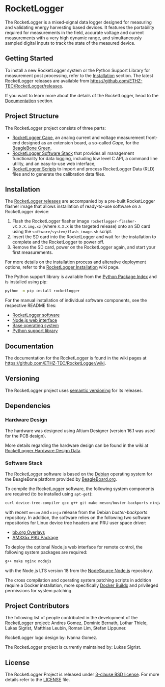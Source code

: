 # RocketLogger

The RocketLogger is a mixed-signal data logger designed for measuring and validating energy
harvesting based devices. It features the portability required for measurements in the field,
accurate voltage and current measurements with a very high dynamic range, and simultaneously
sampled digital inputs to track the state of the measured device.


## Getting Started

To install a new RocketLogger system or the Python Support Library for measurement post processing,
refer to the [Installation](#installation) section. The latest RocketLogger releases are available
from <https://github.com/ETHZ-TEC/RocketLogger/releases>.

If you want to learn more about the details of the RocketLogger, head to the [Documentation](#documentation) section.


## Project Structure

The RocketLogger project consists of three parts:
* [RocketLogger Cape](hardware), an analog current and voltage measurement front-end designed as
  an extension board, a so-called *Cape*, for the [BeagleBone Green](https://beagleboard.org/green/),
* [RocketLogger Software Stack](software) that provides all management functionality for data
  logging, including low level C API, a command line utility, and an easy-to-use web interface,
* [RocketLogger Scripts](script) to import and process RocketLogger Data
  (RLD) files and to generate the calibration data files.


## Installation

The [RocketLogger releases](https://github.com/ETHZ-TEC/RocketLogger/releases) are accompanied by
a pre-built RocketLogger flasher image that allows installation of ready-to-use software on a
RocketLogger device:

1. Flash the RocketLogger flasher image `rocketlogger-flasher-vX.X.X.img.xz` (where `X.X.X` is the targeted release) onto an SD card
   using the `software/system/flash_image.sh` script.
2. Insert the SD card into the RocketLogger and wait for the installation to complete and the
   RocketLogger to power off.
3. Remove the SD card, power on the RocketLogger again, and start your first measurements.

For more details on the installation process and alterative deployment options, refer to the [RocketLogger Installation](https://github.com/ETHZ-TEC/RocketLogger/wiki/software) wiki page.

The Python support library is available from the [Python Package Index](https://pypi.org) and
is installed using pip:
```bash
python -m pip install rocketlogger
```

For the manual installation of individual software components, see the respective README files:
* [RocketLogger software](software/rocketlogger/README.md#installation)
* [Node.js web interface](software/node_server/README.md#installation)
* [Base operating system](software/system/README.md#installation)
* [Python support library](script/python/README.md#installation)


## Documentation

The documentation for the RocketLogger is found in the wiki pages at
<https://github.com/ETHZ-TEC/RocketLogger/wiki>.


## Versioning

The RocketLogger project uses [semantic versioning](https://semver.org) for its releases.


## Dependencies

### Hardware Design

The hardware was designed using Altium Designer (version 16.1 was used for the PCB design).

More details regarding the hardware design can be found in the wiki at
[RocketLogger Hardware Design Data](https://github.com/ETHZ-TEC/RocketLogger/wiki/design-data).


### Software Stack

The RocketLogger software is based on the [Debian](https://www.debian.org) operating system for
the BeagleBone platform provided by [BeagleBoard.org](https://beagleboard.org).

To compile the RocketLogger software, the following system components are required (to be installed
using `apt-get`):

```bash
curl device-tree-compiler gcc g++ git make meson/buster-backports ninja-build/buster-backports ntp pkg-config ti-pru-cgt-installer libgpiod-dev libi2c-dev libncurses5-dev libzmq3-dev
```
with recent `meson` and `ninja` release from the Debian *buster-backports* repository.
In addition, the software relies on the following two software repositories for Linux device tree
headers and PRU user space driver:
* [bb.org Overlays](https://github.com/beagleboard/bb.org-overlays.git)
* [AM335x PRU Package](https://github.com/beagleboard/am335x_pru_package.git)

To deploy the optional Node.js web interface for remote control, the
following system packages are required:

```bash
g++ make nginx nodejs
```
with the Node.js LTS version 18 from the [NodeSource Node.js](https://github.com/nodesource/distributions#readme)
repository.

The cross compilation and operating system patching scripts in addition require a Docker
installation, more specifically [Docker Buildx](https://docs.docker.com/buildx/working-with-buildx/)
and privileged permissions for system patching.


## Project Contributors

The following list of people contributed in the development of the RocketLogger project:
Andres Gomez,
Dominic Bernath,
Lothar Thiele,
Lukas Sigrist,
Matthias Leubin,
Roman Lim,
Stefan Lippuner.

RocketLogger logo design by: Ivanna Gomez.

The RocketLogger project is currently maintained by: Lukas Sigrist.

## License

The RocketLogger Project is released under [3-clause BSD license](https://opensource.org/licenses/BSD-3-Clause).
For more details refer to the [LICENSE](LICENSE) file.
